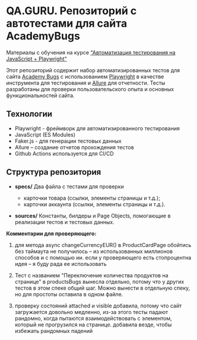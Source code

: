# QA.GURU. Репозиторий с автотестами для сайта AcademyBugs

Материалы с обучения на курсе ["Автоматизация тестирования на JavaScript + Playwright"](https://qa.guru/playwright_js)

Этот репозиторий содержит набор автоматизированных тестов для сайта [Academy Bugs](https://academybugs.com) с использованием [Playwright](https://playwright.dev) в качестве инструмента для тестирования и [Allure](https://docs.qameta.io/allure/) для отчетности. Тесты разработаны для проверки пользовательского опыта и основных функциональностей сайта.

## Технологии
- Playwright - фреймворк для автоматизированного тестирования
- JavaScript (ES Modules)
- Faker.js - для генерации тестовых данных
- Allure – создание отчетов прохождения тестов
- Github Actions используется для CI/CD

## Структура репозитория
- **specs/**
  Два файла с тестами для проверки 
  - карточки товара (ссылки, элементы страницы и т.д.);
  - карточки аккаунта (ссылки, элементы страницы и т.д.).

- **sources/**
  Константы, билдеры и Page Objects, помогающие в реализации тестов и тестовых данных.

**Комментарии для проверяющего:**
1) для метода async changeCurrencyEUR() в ProductCardPage обойтись без таймаута не получилось – из использованных миллионов способов и с помощью ии. если у проверяющего есть стопроцентна идея – я буду рада ее использовать

2) Тест с названием "Переключение количества продуктов на странице" в productsBugs вынесла отдельно, потому что у других тестов в этом спеке общий шаг. Можно вынести в отдельную спеку, но для простоты оставила в одном файле.

4) проверку состояний attached и visible добавила, потому что сайт загружается довольно медленно, из-за этого тесты падают рандомно, когда пытаются взаимодействовать с элементом, который не прогрузился на странице. добавила везде, чтобы избежать рандомных падений